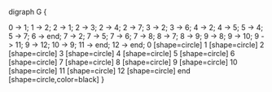 digraph G {
    
  0 -> 1;
  1 -> 2;
  2 -> 1;
  2 -> 3;
  2 -> 4;
  2 -> 7;
  3 -> 2;
  3 -> 6;
  4 -> 2;
  4 -> 5;
  5 -> 4;
  5 -> 7;
  6 -> end;
  7 -> 2;
  7 -> 5;
  7 -> 6;
  7 -> 8;
  8 -> 7;
  8 -> 9;
  9 -> 8;
  9 -> 10;
  9 -> 11;
  9 -> 12;
  10 -> 9;
  11 -> end;
  12 -> end;
  0 [shape=circle]
  1 [shape=circle]
  2 [shape=circle]
  3 [shape=circle]
  4 [shape=circle]
  5 [shape=circle]
  6 [shape=circle]
  7 [shape=circle]
  8 [shape=circle]
  9 [shape=circle]
  10 [shape=circle]
  11 [shape=circle]
  12 [shape=circle]
  end [shape=circle,color=black]
}
